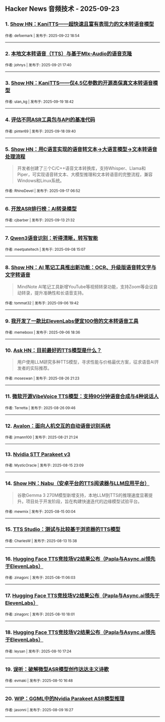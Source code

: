 ## Hacker News 音频技术 - 2025-09-23


### 1. [Show HN：KaniTTS——超快速且富有表现力的文本转语音模型](https://news.ycombinator.com/item?id=45337854)

<sub>作者: defoemark | 发布于: 2025-09-22 18:54</sub>

---

### 2. [本地文本转语音（TTS）与基于Mlx-Audio的语音克隆](https://news.ycombinator.com/item?id=45324936)

<sub>作者: johnys | 发布于: 2025-09-21 17:40</sub>

---

### 3. [Show HN：KaniTTS——仅4.5亿参数的开源高保真文本转语音模型](https://news.ycombinator.com/item?id=45304989)

<sub>作者: ulan_kg | 发布于: 2025-09-19 18:42</sub>

---

### 4. [评估不同ASR工具包与API的基准代码](https://news.ycombinator.com/item?id=45287596)

<sub>作者: pinter69 | 发布于: 2025-09-18 09:40</sub>

---

### 5. [Show HN：用C语言实现的语音转文本->大语言模型->文本转语音处理流程](https://news.ycombinator.com/item?id=45272639)
> 开发者创建了三个C/C++语音文本转换库，支持Whisper、Llama和Piper，可实现语音转文本、大模型推理和文本转语音的完整流程，兼容Windows和Linux系统。

<sub>作者: RhinoDevel | 发布于: 2025-09-17 06:52</sub>

---

### 6. [开放ASR排行榜：AI转录模型](https://news.ycombinator.com/item?id=45235498)

<sub>作者: cjbarber | 发布于: 2025-09-13 21:32</sub>

---

### 7. [Qwen3语音识别：听得清晰，转写智能](https://news.ycombinator.com/item?id=45169263)

<sub>作者: meetpateltech | 发布于: 2025-09-08 15:07</sub>

---

### 8. [Show HN：AI 笔记工具推出新功能：OCR、升级版语音转文字与文字转语音](https://news.ycombinator.com/item?id=45152280)
> MindNote AI笔记工具新增YouTube等视频转录功能，支持Zoom等会议自动转录，提升准确性和长语音支持。

<sub>作者: tommat32 | 发布于: 2025-09-06 19:42</sub>

---

### 9. [我开发了一款比ElevenLabs便宜100倍的文本转语音工具](https://news.ycombinator.com/item?id=45151768)

<sub>作者: memeboxx | 发布于: 2025-09-06 18:36</sub>

---

### 10. [Ask HN：目前最好的TTS模型是什么？](https://news.ycombinator.com/item?id=45032508)
> 用户使用LLM研究多种TTS模型，寻求性能与价格最优方案，征求语音AI开发者的实际推荐。

<sub>作者: moseswan | 发布于: 2025-08-26 21:23</sub>

---

### 11. [微软开源VibeVoice TTS模型：支持90分钟语音合成与4种说话人](https://news.ycombinator.com/item?id=45024338)

<sub>作者: Terretta | 发布于: 2025-08-26 09:46</sub>

---

### 12. [Avalon：面向人机交互的自动语音识别系统](https://news.ycombinator.com/item?id=44978277)

<sub>作者: jrmann100 | 发布于: 2025-08-21 21:24</sub>

---

### 13. [Nvidia STT Parakeet v3](https://news.ycombinator.com/item?id=44918313)

<sub>作者: MysticOracle | 发布于: 2025-08-15 23:09</sub>

---

### 14. [Show HN：Nabu（安卓平台的TTS阅读器与LLM应用平台）](https://news.ycombinator.com/item?id=44907170)
> 谷歌Gemma 3 270M模型新增支持，本地LLM到TTS的推理速度显著提升。项目处于开发阶段，旨在构建快速迭代的边缘模型试验平台。

<sub>作者: mewmix | 发布于: 2025-08-15 00:04</sub>

---

### 15. [TTS Studio：测试与比较基于浏览器的TTS模型](https://news.ycombinator.com/item?id=44889900)

<sub>作者: CharlesW | 发布于: 2025-08-13 15:38</sub>

---

### 16. [Hugging Face TTS竞技场V2结果公布（Papla与Async.ai领先于ElevenLabs）](https://news.ycombinator.com/item?id=44861142)

<sub>作者: zinagorc | 发布于: 2025-08-11 06:03</sub>

---

### 17. [Hugging Face TTS竞技场V2结果公布（Papla与Async.ai领先于ElevenLabs）](https://news.ycombinator.com/item?id=44856995)

<sub>作者: zinagorc | 发布于: 2025-08-10 18:01</sub>

---

### 18. [Hugging Face TTS竞技场V2结果公布（Papla与Async.ai领先于ElevenLabs）](https://news.ycombinator.com/item?id=44856714)

<sub>作者: leysan | 发布于: 2025-08-10 17:24</sub>

---

### 19. [误听：破解微型ASR模型创作达达主义诗歌](https://news.ycombinator.com/item?id=44856410)

<sub>作者: evmaki | 发布于: 2025-08-10 16:48</sub>

---

### 20. [WIP：GGML中的Nvidia Parakeet ASR模型推理](https://news.ycombinator.com/item?id=44847823)

<sub>作者: jasonni | 发布于: 2025-08-09 16:27</sub>

---

